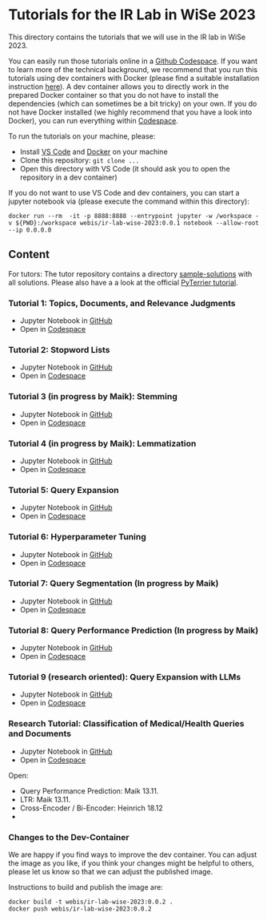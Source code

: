 # Tutorials for the IR Lab in WiSe 2023

This directory contains the tutorials that we will use in the IR lab in WiSe 2023.

You can easily run those tutorials online in a [Github Codespace](https://github.com/codespaces/new/webis-de/ir-pad/tree/main). If you want to learn more of the technical background, we recommend that you run this tutorials using dev containers with Docker (please find a suitable installation instruction [here](https://code.visualstudio.com/docs/devcontainers/containers)).
A dev container allows you to directly work in the prepared Docker container so that you do not have to install the dependencies (which can sometimes be a bit tricky) on your own. If you do not have Docker installed (we highly recommend that you have a look into Docker), you can run everything within [Codespace](https://github.com/codespaces/new/webis-de/ir-pad/tree/main).

To run the tutorials on your machine, please:

- Install [VS Code](https://code.visualstudio.com/download) and [Docker](https://docs.docker.com/engine/install/) on your machine
- Clone this repository: `git clone ...`
- Open this directory with VS Code (it should ask you to open the repository in a dev container)

If you do not want to use VS Code and dev containers, you can start a jupyter notebook via (please execute the command within this directory):

```
docker run --rm  -it -p 8888:8888 --entrypoint jupyter -w /workspace -v ${PWD}:/workspace webis/ir-lab-wise-2023:0.0.1 notebook --allow-root --ip 0.0.0.0
```

## Content

For tutors: The tutor repository contains a directory [sample-solutions](sample-solutions) with all solutions.
Please also have a a look at the official [PyTerrier tutorial](https://github.com/terrier-org/ecir2021tutorial).

### Tutorial 1: Topics, Documents, and Relevance Judgments
- Jupyter Notebook in [GitHub](tutorial-01-ir-datasets.ipynb)
- Open in [Codespace](https://github.com/codespaces/new/webis-de/ir-pad/tree/main)

### Tutorial 2: Stopword Lists
- Jupyter Notebook in [GitHub](tutorial-02-stopword-lists.ipynb)
- Open in [Codespace](https://github.com/codespaces/new/webis-de/ir-pad/tree/main)

### Tutorial 3 (in progress by Maik): Stemming
- Jupyter Notebook in [GitHub](tutorial-03-stemming.ipynb)
- Open in [Codespace](https://github.com/codespaces/new/webis-de/ir-pad/tree/main)

### Tutorial 4 (in progress by Maik): Lemmatization
- Jupyter Notebook in [GitHub](tutorial-04-lemmatization.ipynb)
- Open in [Codespace](https://github.com/codespaces/new/webis-de/ir-pad/tree/main)

### Tutorial 5: Query Expansion
- Jupyter Notebook in [GitHub](tutorial-05-query-expansion.ipynb)
- Open in [Codespace](https://github.com/codespaces/new/webis-de/ir-pad/tree/main)

### Tutorial 6: Hyperparameter Tuning
- Jupyter Notebook in [GitHub](tutorial-06-hyperparameter-tuning.ipynb)
- Open in [Codespace](https://github.com/codespaces/new/webis-de/ir-pad/tree/main)

### Tutorial 7: Query Segmentation (In progress by Maik)
- Jupyter Notebook in [GitHub](tutorial-07-query-segmentation.ipynb)
- Open in [Codespace](https://github.com/codespaces/new/webis-de/ir-pad/tree/main)

### Tutorial 8: Query Performance Prediction (In progress by Maik)
- Jupyter Notebook in [GitHub](tutorial-08-query-performance-prediction.ipynb)
- Open in [Codespace](https://github.com/codespaces/new/webis-de/ir-pad/tree/main)

### Tutorial 9 (research oriented): Query Expansion with LLMs
- Jupyter Notebook in [GitHub](tutorial-09-query-expansion-with-llms.ipynb)
- Open in [Codespace](https://github.com/codespaces/new/webis-de/ir-pad/tree/main)

### Research Tutorial: Classification of Medical/Health Queries and Documents
- Jupyter Notebook in [GitHub](tutorial-research-medical-classification.ipynb)
- Open in [Codespace](https://github.com/codespaces/new/webis-de/ir-pad/tree/main)

Open:
- Query Performance Prediction: Maik 13.11.
- LTR: Maik 13.11.
- Cross-Encoder / Bi-Encoder: Heinrich 18.12
- 
### Changes to the Dev-Container

We are happy if you find ways to improve the dev container. You can adjust the image as you like, if you think your changes might be helpful to others, please let us know so that we can adjust the published image.

Instructions to build and publish the image are:

```
docker build -t webis/ir-lab-wise-2023:0.0.2 .
docker push webis/ir-lab-wise-2023:0.0.2
```

